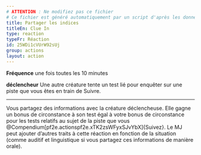 ```yaml
---
# ATTENTION : Ne modifiez pas ce fichier
# Ce fichier est généré automatiquement par un script d'après les données du module Foundry VTT officiel et de sa traduction
title: Partager les indices
titleEn: Clue In
type: reaction
typeFr: Réaction
id: 25WDi1cVUrW92sUj
group: actions
layout: action
---
```

<p><strong>Fréquence</strong> une fois toutes les 10 minutes</p><p><strong>déclencheur</strong> Une autre créature tente un test lié pour enquêter sur une piste que vous êtes en train de Suivre.</p><hr><p>Vous partagez des informations avec la créature déclencheuse. Elle gagne un bonus de circonstance à son test égal à votre bonus de circonstance pour les tests relatifs au sujet de la piste que vous @Compendium[pf2e.actionspf2e.xTK2zsWFyxSJvYbX]{Suivez}. Le MJ peut ajouter d’autres traits à cette réaction en fonction de la situation (comme auditif et linguistique si vous partagez ces informations de manière orale).</p>
